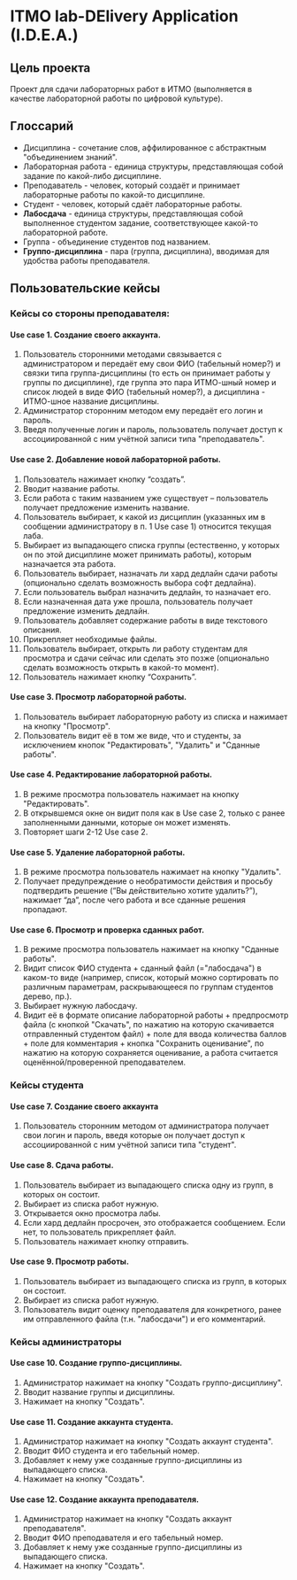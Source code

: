 # ITMO lab-DElivery Application (I.D.E.A.)
## Цель проекта
Проект для сдачи лабораторных работ в ИТМО (выполняется в качестве лабораторной работы по цифровой культуре).
## Глоссарий
* Дисциплина - сочетание слов, аффилированное с абстрактным "объединением знаний".
* Лабораторная работа - единица структуры, представляющая собой задание по какой-либо дисциплине.
* Преподаватель - человек, который создаёт и принимает лабораторные работы по какой-то дисциплине.
* Студент - человек, который сдаёт лабораторные работы.
* **Лабосдача** - единица структуры, представляющая собой выполненное студентом задание, соответствующее какой-то лабораторной работе.
* Группа - объединение студентов под названием.
* **Группо-дисциплина** - пара (группа, дисциплина), вводимая для удобства работы преподавателя.

## Пользовательские кейсы
### Кейсы со стороны преподавателя:
#### Use case 1. Создание своего аккаунта.
1. Пользователь сторонними методами связывается с администратором и передаёт ему свои ФИО (табельный номер?) и связки типа группа-дисциплины (то есть он принимает работы у группы по дисциплине), где группа это пара ИТМО-шный номер и список людей в виде ФИО (табельный номер?), а дисциплина - ИТМО-шное название дисциплины.
2. Администратор сторонним методом ему передаёт его логин и пароль.
3. Введя полученные логин и пароль, пользователь получает доступ к ассоциированной с ним учётной записи типа "преподаватель".
#### Use case 2. Добавление новой лабораторной работы.
1. Пользователь нажимает кнопку “создать”.
2. Вводит название работы. 
3. Если работа с таким названием уже существует – пользователь получает предложение изменить название.
4. Пользователь выбирает, к какой из дисциплин (указанных им в сообщении администратору в п. 1 Use case 1) относится текущая лаба.
5. Выбирает из выпадающего списка группы (естественно, у которых он по этой дисциплине может принимать работы), которым назначается эта работа.
6. Пользователь выбирает, назначать ли хард дедлайн сдачи работы (опционально сделать возможность выбора софт дедлайна).
7. Если пользователь выбрал назначить дедлайн, то назначает его.
8. Если назначенная дата уже прошла, пользователь получает предложение изменить дедлайн.
9.  Пользователь добавляет содержание работы в виде текстового описания.
10. Прикрепляет необходимые файлы.
11. Пользователь выбирает, открыть ли работу студентам для просмотра и сдачи сейчас или сделать это позже (опционально сделать возможность открыть в какой-то момент).
12. Пользователь нажимает кнопку “Сохранить”.
#### Use case 3. Просмотр лабораторной работы.
1. Пользователь выбирает лабораторную работу из списка и нажимает на кнопку "Просмотр".
2. Пользователь видит её в том же виде, что и студенты, за исключением кнопок "Редактировать", "Удалить" и "Сданные работы". 
#### Use case 4. Редактирование лабораторной работы.
1. В режиме просмотра пользователь нажимает на кнопку "Редактировать".
2. В открывшемся окне он видит поля как в Use case 2, только с ранее заполненными данными, которые он может изменять.
3. Повторяет шаги 2-12 Use case 2.
#### Use case 5. Удаление лабораторной работы.
1. В режиме просмотра пользователь нажимает на кнопку "Удалить".
3. Получает предупреждение о необратимости действия и просьбу подтвердить решение (“Вы действительно хотите удалить?”), нажимает “да”, после чего работа и все сданные решения пропадают.
#### Use case 6. Просмотр и проверка сданных работ.
1. В режиме просмотра пользователь нажимает на кнопку "Сданные работы".
2. Видит список ФИО студента + сданный файл (="лабосдача") в каком-то виде (например, список, который можно сортировать по различным параметрам, раскрывающееся по группам студентов дерево, пр.).
3. Выбирает нужную лабосдачу.
4. Видит её в формате описание лабораторной работы + предпросмотр файла (с кнопкой "Скачать", по нажатию на которую скачивается отправленный студентом файл) + поле для ввода количества баллов + поле для комментария + кнопка "Сохранить оценивание", по нажатию на которую сохраняется оценивание, а работа считается оценённой/проверенной преподавателем.
   
### Кейсы студента
#### Use case 7. Создание своего аккаунта
1. Пользователь сторонним методом от администратора получает свои логин и пароль, введя которые он получает доступ к ассоциированной с ним учётной записи типа "студент".
#### Use case 8. Сдача работы.
1. Пользователь выбирает из выпадающего списка одну из групп, в которых он состоит.
2. Выбирает из списка работ нужную.
3. Открывается окно просмотра лабы.
4. Если хард дедлайн просрочен, это отображается сообщением. Если нет, то пользователь прикрепляет файл.
5. Пользователь нажимает кнопку отправить.
#### Use case 9. Просмотр работы.
1. Пользователь выбирает из выпадающего списка из групп, в которых он состоит.
2. Выбирает из списка работ нужную.
3. Пользователь видит оценку преподавателя для конкретного, ранее им отправленного файла (т.н. "лабосдачи") и его комментарий.

### Кейсы администраторы
#### Use case 10. Создание группо-дисциплины.
1. Администратор нажимает на кнопку "Создать группо-дисциплину".
2. Вводит название группы и дисциплины.
3. Нажимает на кнопку "Создать".
#### Use case 11. Создание аккаунта студента.
1. Администратор нажимает на кнопку "Создать аккаунт студента".
2. Вводит ФИО студента и его табельный номер.
3. Добавляет к нему уже созданные группо-дисциплины из выпадающего списка.
4. Нажимает на кнопку "Создать".
#### Use case 12. Создание аккаунта преподавателя.
1. Администратор нажимает на кнопку "Создать аккаунт преподавателя".
2. Вводит ФИО преподавателя и его табельный номер. 
3. Добавляет к нему уже созданные группо-дисциплины из выпадающего списка.
4. Нажимает на кнопку "Создать".
